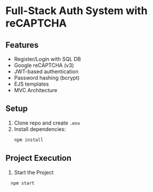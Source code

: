 # Full-Stack Auth System with reCAPTCHA

## Features
- Register/Login with SQL DB
- Google reCAPTCHA (v3)
- JWT-based authentication
- Password hashing (bcrypt)
- EJS templates
- MVC Architecture

## Setup

1. Clone repo and create `.env`
2. Install dependencies:
   ```bash
   npm install

## Project Execution 
1. Start the Project 
 ```bash
   npm start
